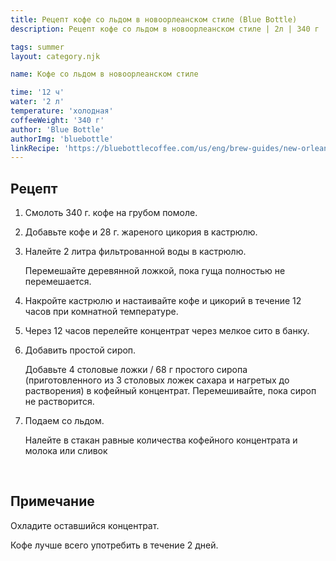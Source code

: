 ```yaml
---
title: Рецепт кофе со льдом в новоорлеанском стиле (Blue Bottle)
description: Рецепт кофе со льдом в новоорлеанском стиле | 2л | 340 г

tags: summer
layout: category.njk

name: Кофе со льдом в новоорлеанском стиле

time: '12 ч'
water: '2 л'
temperature: 'холодная'
coffeeWeight: '340 г'
author: 'Blue Bottle'
authorImg: 'bluebottle'
linkRecipe: 'https://bluebottlecoffee.com/us/eng/brew-guides/new-orleans-style-iced-coffee'
---
```


## Рецепт

1. Смолоть 340 г. кофе на грубом помоле.

2. Добавьте кофе и 28 г. жареного цикория в кастрюлю.

3. Налейте 2 литра фильтрованной воды в кастрюлю. <p class="time-note">Перемешайте деревянной ложкой, пока гуща полностью не перемешается.</p>

4. Накройте кастрюлю и настаивайте кофе и цикорий в течение 12 часов при комнатной температуре.

5. Через 12 часов перелейте концентрат через мелкое сито в банку.

6. Добавить простой сироп. <p class="time-note">Добавьте 4 столовые ложки / 68 г простого сиропа (приготовленного из 3 столовых ложек сахара и нагретых до растворения) в кофейный концентрат. Перемешивайте, пока сироп не растворится.</p>

7. Подаем со льдом. <p class="time-note">Налейте в стакан равные количества кофейного концентрата и молока или сливок</p>

<br>
<div class="info-warm">

## Примечание

Охладите оставшийся концентрат.

Кофе лучше всего употребить в течение 2 дней.

</div>


